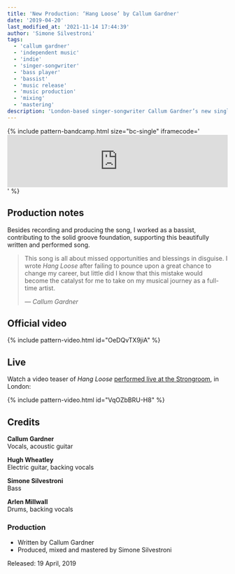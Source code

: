 ```yaml
---
title: 'New Production: ‘Hang Loose’ by Callum Gardner'
date: '2019-04-20'
last_modified_at: '2021-11-14 17:44:39'
author: 'Simone Silvestroni'
tags:
  - 'callum gardner'
  - 'independent music'
  - 'indie'
  - 'singer-songwriter'
  - 'bass player'
  - 'bassist'
  - 'music release'
  - 'music production'
  - 'mixing'
  - 'mastering'
description: 'London-based singer-songwriter Callum Gardner’s new single, ‘Hang Loose’, is out now. Bass and full production by Minutes to Midnight.'
---
```

{% include pattern-bandcamp.html size="bc-single" iframecode='<iframe style="border: 0; width: 100%; height: 120px;" src="https://bandcamp.com/EmbeddedPlayer/track=1148436830/size=large/bgcol=ffffff/linkcol=333333/tracklist=false/artwork=small/transparent=true/"><a href="https://callumgardner.bandcamp.com/track/hang-loose">Hang Loose by Callum Gardner</a></iframe>' %}

## Production notes

Besides recording and producing the song, I worked as a bassist, contributing to the solid groove foundation, supporting this beautifully written and performed song.

> This song is all about missed opportunities and blessings in disguise. I wrote _Hang Loose_ after failing to pounce upon a great chance to change my career, but little did I know that this mistake would become the catalyst for me to take on my musical journey as a full-time artist.
> 
> <cite>— Callum Gardner</cite>

## Official video

{% include pattern-video.html id="OeDQvTX9jiA" %}

## Live

Watch a video teaser of _Hang Loose_ [performed live at the Strongroom](/blog/live-shows/), in London:

{% include pattern-video.html id="VqOZbBRU-H8" %}

## Credits

**Callum Gardner**<br>
Vocals, acoustic guitar

**Hugh Wheatley**<br>
Electric guitar, backing vocals

**Simone Silvestroni**<br>
Bass

**Arlen Millwall**<br>
Drums, backing vocals

### Production

- Written by Callum Gardner
- Produced, mixed and mastered by Simone Silvestroni

Released: 19 April, 2019